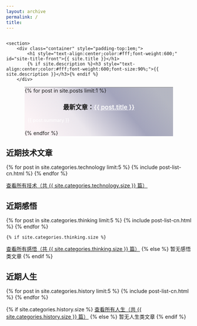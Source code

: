 ```yaml
---
layout: archive
permalink: /
title: 
---
```



<div class="front-cover" style="background:url(./images/{{ site.cover_image }}) no-repeat fixed center;background-size:cover;overflow:hidden;">
    
    <section>
        <div class="container" style="padding-top:1em;">
            <h1 style="text-align:center;color:#fff;font-weight:600;" id="site-title-front">{{ site.title }}</h1>
            {% if site.description %}<h3 style="text-align:center;color:#fff;font-weight:600;font-size:90%;">{{ site.description }}</h3>{% endif %}
        </div>
<div class="featured" style="border-top:1px solid grey;margin:0 10% 0 10%;">
<div style="background-image:linear-gradient(-130deg, rgba(14,21,58,0.3) 10%, rgba(74,76,123,0.5) 35%, rgba(161,140,171,0.2) 65%, rgba(243,201,215,0.2) 90%);">
{% for post in site.posts limit:1 %}
<h3 style="text-align:center;font-size:120%;">最新文章：<a href="{{ site.url }}{{ post.url }}" style="text-align:center;color:white;font-weight:600;">{{ post.title }}</a></h3>
<p style="text-align:left;color:#fff;font-size:90%;padding-bottom:0.5em;padding-left:2%;padding-right:2%;">{{ post.summary }}</p>
{% endfor %}
</div>
</div>
    </section>

</div>



## 近期技术文章

<div class="tiles">
{% for post in site.categories.technology limit:5 %}
	{% include post-list-cn.html %}
{% endfor %}
</div><!-- /.tiles -->

<a href="./technology/">查看所有技术（共 {{ site.categories.technology.size }} 篇）</a>

## 近期感悟

<div class="tiles">

{% for post in site.categories.thinking limit:5 %}
	{% include post-list-cn.html %}
{% endfor %}

</div><!-- /.tiles -->



	{% if site.categories.thinking.size %}
<a href="./thinking/">查看所有感悟（共 {{ site.categories.thinking.size }} 篇）</a>
		{% else %}
暂无感悟类文章
		{% endif %}


## 近期人生

<div class="tiles">
{% for post in site.categories.history limit:5 %}
	{% include post-list-cn.html %}
{% endfor %}
</div><!-- /.tiles -->



{% if site.categories.history.size %}
<a href="./history/">查看所有人生（共 {{ site.categories.history.size }} 篇）</a>
		{% else %}
暂无人生类文章
		{% endif %}

